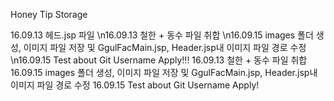 Honey Tip Storage

16.09.13 헤드.jsp 파일
\n16.09.13 철한 + 동수 파일 취합 
\n16.09.15 images 폴더 생성, 이미지 파일 저장 및 GgulFacMain.jsp, Header.jsp내 이미지 파일 경로 수정
\n16.09.15 Test about Git Username Apply!!!
16.09.13 철한 + 동수 파일 취합 
16.09.15 images 폴더 생성, 이미지 파일 저장 및 GgulFacMain.jsp, Header.jsp내 이미지 파일 경로 수정
16.09.15 Test about Git Username Apply!